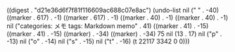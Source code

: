 
((digest . "d21e36d6f7f81f116609ac688c07e8ac") (undo-list nil ("
" . -40) ((marker . 617) . -1) ((marker . 617) . -1) ((marker . 40) . -1) ((marker . 40) . -1) nil ("categories: メモ
tags: Markdown memo" . 41) ((marker . 41) . -15) ((marker . 41) . -15) ((marker) . -34) ((marker) . -34) 75 nil (13 . 17) nil ("p" . -13) nil ("o" . -14) nil ("s" . -15) nil ("t" . -16) (t 22117 3342 0 0)))

